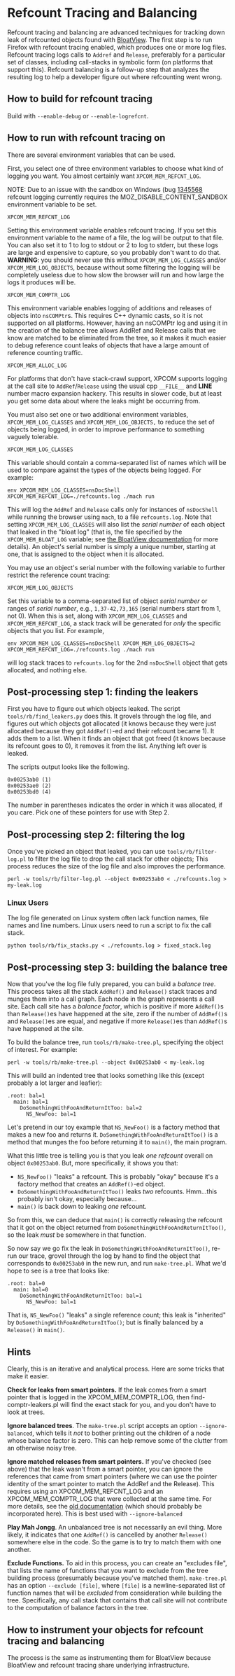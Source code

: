 # Refcount Tracing and Balancing

Refcount tracing and balancing are advanced techniques for tracking down
leak of refcounted objects found with
[BloatView](bloatview.md). The first step
is to run Firefox with refcount tracing enabled, which produces one or
more log files. Refcount tracing logs calls to `Addref` and `Release`,
preferably for a particular set of classes, including call-stacks in
symbolic form (on platforms that support this). Refcount balancing is a
follow-up step that analyzes the resulting log to help a developer
figure out where refcounting went wrong.

## How to build for refcount tracing

Build with `--enable-debug` or `--enable-logrefcnt`.

## How to run with refcount tracing on

There are several environment variables that can be used.

First, you select one of three environment variables to choose what kind
of logging you want. You almost certainly want `XPCOM_MEM_REFCNT_LOG`.

NOTE: Due to an issue with the sandbox on Windows (bug
[1345568](https://bugzilla.mozilla.org/show_bug.cgi?id=1345568)
refcount logging currently requires the MOZ_DISABLE_CONTENT_SANDBOX
environment variable to be set.

`XPCOM_MEM_REFCNT_LOG`

Setting this environment variable enables refcount tracing. If you set
this environment variable to the name of a file, the log will be output
to that file. You can also set it to 1 to log to stdout or 2 to log to
stderr, but these logs are large and expensive to capture, so you
probably don't want to do that. **WARNING**: you should never use this
without `XPCOM_MEM_LOG_CLASSES` and/or `XPCOM_MEM_LOG_OBJECTS`, because
without some filtering the logging will be completely useless due to how
slow the browser will run and how large the logs it produces will be.

`XPCOM_MEM_COMPTR_LOG`

This environment variable enables logging of additions and releases of
objects into `nsCOMPtr`s. This requires C++ dynamic casts, so it is not
supported on all platforms. However, having an nsCOMPtr log and using it
in the creation of the balance tree allows AddRef and Release calls that
we know are matched to be eliminated from the tree, so it makes it much
easier to debug reference count leaks of objects that have a large
amount of reference counting traffic.

`XPCOM_MEM_ALLOC_LOG`

For platforms that don't have stack-crawl support, XPCOM supports
logging at the call site to `AddRef`/`Release` using the usual cpp
`__FILE__` and __LINE__ number macro expansion hackery. This results
in slower code, but at least you get some data about where the leaks
might be occurring from.

You must also set one or two additional environment variables,
`XPCOM_MEM_LOG_CLASSES` and `XPCOM_MEM_LOG_OBJECTS,` to reduce the set
of objects being logged, in order to improve performance to something
vaguely tolerable.

`XPCOM_MEM_LOG_CLASSES`

This variable should contain a comma-separated list of names which will
be used to compare against the types of the objects being logged. For
example:

    env XPCOM_MEM_LOG_CLASSES=nsDocShell XPCOM_MEM_REFCNT_LOG=./refcounts.log ./mach run

This will log the `AddRef` and `Release` calls only for instances of
`nsDocShell` while running the browser using `mach`, to a file
`refcounts.log`. Note that setting `XPCOM_MEM_LOG_CLASSES` will also
list the *serial number* of each object that leaked in the "bloat log"
(that is, the file specified by the `XPCOM_MEM_BLOAT_LOG` variable; see
[the BloatView documentation](bloatview.md)
for more details). An object's serial number is simply a unique number,
starting at one, that is assigned to the object when it is allocated.

You may use an object's serial number with the following variable to
further restrict the reference count tracing:

    XPCOM_MEM_LOG_OBJECTS

Set this variable to a comma-separated list of object *serial number* or
ranges of *serial number*, e.g., `1,37-42,73,165` (serial numbers start
from 1, not 0). When this is set, along with `XPCOM_MEM_LOG_CLASSES` and
`XPCOM_MEM_REFCNT_LOG`, a stack track will be generated for *only* the
specific objects that you list. For example,

    env XPCOM_MEM_LOG_CLASSES=nsDocShell XPCOM_MEM_LOG_OBJECTS=2 XPCOM_MEM_REFCNT_LOG=./refcounts.log ./mach run

will log stack traces to `refcounts.log` for the 2nd `nsDocShell` object
that gets allocated, and nothing else.

## **Post-processing step 1: finding the leakers**

First you have to figure out which objects leaked. The script
`tools/rb/find_leakers.py` does this. It grovels through the log file,
and figures out which objects got allocated (it knows because they were
just allocated because they got `AddRef()`-ed and their refcount became
1). It adds them to a list. When it finds an object that got freed (it
knows because its refcount goes to 0), it removes it from the list.
Anything left over is leaked.

The scripts output looks like the following.

    0x00253ab0 (1)
    0x00253ae0 (2)
    0x00253bd0 (4)

The number in parentheses indicates the order in which it was allocated,
if you care. Pick one of these pointers for use with Step 2.

## Post-processing step 2: filtering the log

Once you've picked an object that leaked, you can use
`tools/rb/filter-log.pl` to filter the log file to drop the call
stack for other objects; This process reduces the size of the log file
and also improves the performance.

    perl -w tools/rb/filter-log.pl --object 0x00253ab0 < ./refcounts.log > my-leak.log

### Linux Users

The log file generated on Linux system often lack function names, file
names and line numbers. Linux users need to run a script to fix the call
stack.

    python tools/rb/fix_stacks.py < ./refcounts.log > fixed_stack.log

## **Post-processing step 3: building the balance tree**

Now that you've the log file fully prepared, you can build a *balance
tree*. This process takes all the stack `AddRef()` and `Release()` stack
traces and munges them into a call graph. Each node in the graph
represents a call site. Each call site has a *balance factor*, which is
positive if more `AddRef()`s than `Release()`es have happened at the
site, zero if the number of `AddRef()`s and `Release()`es are equal, and
negative if more `Release()`es than `AddRef()`s have happened at the
site.

To build the balance tree, run `tools/rb/make-tree.pl`, specifying the
object of interest. For example:

    perl -w tools/rb/make-tree.pl --object 0x00253ab0 < my-leak.log

This will build an indented tree that looks something like this (except
probably a lot larger and leafier):

    .root: bal=1
      main: bal=1
        DoSomethingWithFooAndReturnItToo: bal=2
          NS_NewFoo: bal=1

Let's pretend in our toy example that `NS_NewFoo()` is a factory method
that makes a new foo and returns it.
`DoSomethingWithFooAndReturnItToo()` is a method that munges the foo
before returning it to `main()`, the main program.

What this little tree is telling you is that you leak *one refcount*
overall on object `0x00253ab0`. But, more specifically, it shows you
that:

-   `NS_NewFoo()` "leaks" a refcount. This is probably "okay"
    because it's a factory method that creates an `AddRef()`-ed object.
-   `DoSomethingWithFooAndReturnItToo()` leaks *two* refcounts.
    Hmm...this probably isn't okay, especially because...
-   `main()` is back down to leaking *one* refcount.

So from this, we can deduce that `main()` is correctly releasing the
refcount that it got on the object returned from
`DoSomethingWithFooAndReturnItToo()`, so the leak *must* be somewhere in
that function.

So now say we go fix the leak in `DoSomethingWithFooAndReturnItToo()`,
re-run our trace, grovel through the log by hand to find the object that
corresponds to `0x00253ab0` in the new run, and run `make-tree.pl`. What
we'd hope to see is a tree that looks like:

    .root: bal=0
      main: bal=0
        DoSomethingWithFooAndReturnItToo: bal=1
          NS_NewFoo: bal=1

That is, `NS_NewFoo()` "leaks" a single reference count; this leak is
"inherited" by `DoSomethingWithFooAndReturnItToo()`; but is finally
balanced by a `Release()` in `main()`.

## Hints

Clearly, this is an iterative and analytical process. Here are some
tricks that make it easier.

**Check for leaks from smart pointers.** If the leak comes from a smart
pointer that is logged in the XPCOM_MEM_COMPTR_LOG, then
find-comptr-leakers.pl will find the exact stack for you, and you don't
have to look at trees.

**Ignore balanced trees**. The `make-tree.pl` script accepts an option
`--ignore-balanced`, which tells it *not* to bother printing out the
children of a node whose balance factor is zero. This can help remove
some of the clutter from an otherwise noisy tree.

**Ignore matched releases from smart pointers.** If you've checked (see
above) that the leak wasn't from a smart pointer, you can ignore the
references that came from smart pointers (where we can use the pointer
identity of the smart pointer to match the AddRef and the Release). This
requires using an XPCOM_MEM_REFCNT_LOG and an XPCOM_MEM_COMPTR_LOG that
were collected at the same time. For more details, see the [old
documentation](http://www-archive.mozilla.org/performance/leak-tutorial.html)
(which should probably be incorporated here). This is best used with
`--ignore-balanced`

**Play Mah Jongg**. An unbalanced tree is not necessarily an evil thing.
More likely, it indicates that one `AddRef()` is cancelled by another
`Release()` somewhere else in the code. So the game is to try to match
them with one another.

**Exclude Functions.** To aid in this process, you can create an
"excludes file", that lists the name of functions that you want to
exclude from the tree building process (presumably because you've
matched them). `make-tree.pl` has an option `--exclude [file]`, where
`[file]` is a newline-separated list of function names that will be
*excluded* from consideration while building the tree. Specifically, any
call stack that contains that call site will not contribute to the
computation of balance factors in the tree.

## How to instrument your objects for refcount tracing and balancing

The process is the same as instrumenting them for BloatView because BloatView
and refcount tracing share underlying infrastructure.
